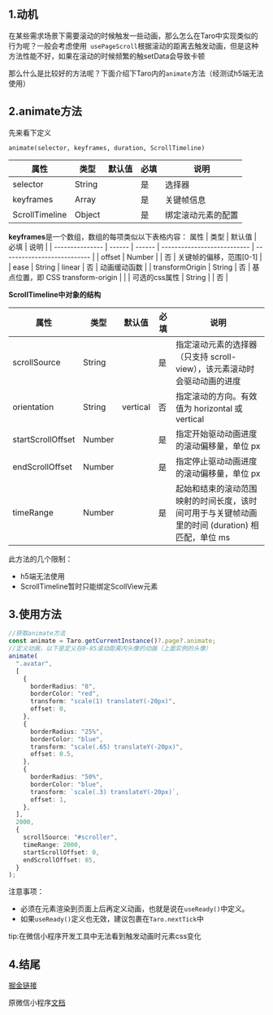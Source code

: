## 1.动机
在某些需求场景下需要滚动的时候触发一些动画，那么怎么在Taro中实现类似的行为呢？一般会考虑使用` usePageScroll`根据滚动的距离去触发动画，但是这种方法性能不好，如果在滚动的时候频繁的触setData会导致卡顿

那么什么是比较好的方法呢？下面介绍下Taro内的`animate`方法（经测试h5端无法使用）


## 2.animate方法
先来看下定义
```
animate(selector, keyframes, duration, ScrollTimeline)
```
属性        | 类型    | 默认值 | 必填 | 说明                                                 
| --------- | ------ | --- | -- | ---------------------------------------------------------
| selector  | String |     | 是  | 选择器 |
| keyframes | Array  |     | 是  | 关键帧信息                                               | duration  | Number |     | 是  | 动画持续时长（毫秒为单位）
| ScrollTimeline |Object |  | 是|绑定滚动元素的配置


**keyframes**是一个数组，数组的每项类似以下表格内容：
属性              | 类型     | 默认值    | 必填                          | 说明                          |
| --------------- | ------ | ------ | --------------------------- | --------------------------- |
| offset          | Number |        | 否                           | 关键帧的偏移，范围[0-1]              |
| ease            | String | linear | 否                           | 动画缓动函数                      |
| transformOrigin | String | 否      | 基点位置，即 CSS transform-origin |                             |
| 可选的css属性 | String |        | 否                           | 

**ScrollTimeline中对象的结构**

属性                | 类型     | 默认值      | 必填 | 说明                                                      |
| ----------------- | ------ | -------- | -- | ------------------------------------------------------- |
| scrollSource      | String |          | 是  | 指定滚动元素的选择器（只支持 scroll-view），该元素滚动时会驱动动画的进度              |
| orientation       | String | vertical | 否  | 指定滚动的方向。有效值为 horizontal 或 vertical                      |
| startScrollOffset | Number |          | 是  | 指定开始驱动动画进度的滚动偏移量，单位 px                                  |
| endScrollOffset   | Number |          | 是  | 指定停止驱动动画进度的滚动偏移量，单位 px                                  |
| timeRange         | Number |          | 是  | 起始和结束的滚动范围映射的时间长度，该时间可用于与关键帧动画里的时间 (duration) 相匹配，单位 ms

此方法的几个限制：
- h5端无法使用
- ScrollTimeline暂时只能绑定ScollView元素
## 3.使用方法
```ts 
//获取animate方法
const animate = Taro.getCurrentInstance()?.page?.animate;
//定义动画，以下是定义在0-85滚动距离内头像的动画（上面实例的头像）
animate(
  ".avatar",
  [
    {
      borderRadius: "0",
      borderColor: "red",
      transform: "scale(1) translateY(-20px)",
      offset: 0,
    },
    {
      borderRadius: "25%",
      borderColor: "blue",
      transform: "scale(.65) translateY(-20px)",
      offset: 0.5,
    },
    {
      borderRadius: "50%",
      borderColor: "blue",
      transform: `scale(.3) translateY(-20px)`,
      offset: 1,
    },
  ],
  2000,
  {
    scrollSource: "#scroller",
    timeRange: 2000,
    startScrollOffset: 0,
    endScrollOffset: 85,
  }
);
```
注意事项：
- 必须在元素渲染到页面上后再定义动画，也就是说在`useReady()`中定义。
- 如果`useReady()`定义也无效，建议包裹在`Taro.nextTick`中

tip:在微信小程序开发工具中无法看到触发动画时元素css变化

## 4.结尾

[掘金链接](https://juejin.cn/post/7089647267091021838)

原微信小程序[文档](https://developers.weixin.qq.com/miniprogram/dev/framework/view/animation.html)

